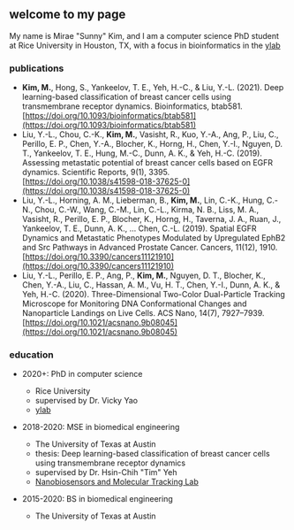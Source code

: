 ## welcome to my page

My name is Mirae "Sunny" Kim, and I am a computer science PhD student at Rice University in Houston, TX, with a focus in bioinformatics in the [ylab](https://www.cs.rice.edu/~vy/)

### publications
- **Kim, M.**, Hong, S., Yankeelov, T. E., Yeh, H.-C., & Liu, Y.-L. (2021). Deep learning-based classification of breast cancer cells using transmembrane receptor dynamics. Bioinformatics, btab581. [https://doi.org/10.1093/bioinformatics/btab581](https://doi.org/10.1093/bioinformatics/btab581)
- Liu, Y.-L., Chou, C.-K., **Kim, M.**, Vasisht, R., Kuo, Y.-A., Ang, P., Liu, C., Perillo, E. P., Chen, Y.-A., Blocher, K., Horng, H., Chen, Y.-I., Nguyen, D. T., Yankeelov, T. E., Hung, M.-C., Dunn, A. K., & Yeh, H.-C. (2019). Assessing metastatic potential of breast cancer cells based on EGFR dynamics. Scientific Reports, 9(1), 3395. [https://doi.org/10.1038/s41598-018-37625-0](https://doi.org/10.1038/s41598-018-37625-0)
- Liu, Y.-L., Horning, A. M., Lieberman, B., **Kim, M.**, Lin, C.-K., Hung, C.-N., Chou, C.-W., Wang, C.-M., Lin, C.-L., Kirma, N. B., Liss, M. A., Vasisht, R., Perillo, E. P., Blocher, K., Horng, H., Taverna, J. A., Ruan, J., Yankeelov, T. E., Dunn, A. K., … Chen, C.-L. (2019). Spatial EGFR Dynamics and Metastatic Phenotypes Modulated by Upregulated EphB2 and Src Pathways in Advanced Prostate Cancer. Cancers, 11(12), 1910. [https://doi.org/10.3390/cancers11121910](https://doi.org/10.3390/cancers11121910)
- Liu, Y.-L., Perillo, E. P., Ang, P., **Kim, M.**, Nguyen, D. T., Blocher, K., Chen, Y.-A., Liu, C., Hassan, A. M., Vu, H. T., Chen, Y.-I., Dunn, A. K., & Yeh, H.-C. (2020). Three-Dimensional Two-Color Dual-Particle Tracking Microscope for Monitoring DNA Conformational Changes and Nanoparticle Landings on Live Cells. ACS Nano, 14(7), 7927–7939. [https://doi.org/10.1021/acsnano.9b08045](https://doi.org/10.1021/acsnano.9b08045)


### education

- 2020+: PhD in computer science
  - Rice University
  - supervised by Dr. Vicky Yao
  - [ylab](https://www.cs.rice.edu/~vy/)
  
- 2018-2020: MSE in biomedical engineering
  - The University of Texas at Austin
  - thesis: Deep learning-based classification of breast cancer cells using transmembrane receptor dynamics
  - supervised by Dr. Hsin-Chih "Tim" Yeh
  - [Nanobiosensors and Molecular Tracking Lab](http://research.engr.utexas.edu/yeh/home)
  
- 2015-2020: BS in biomedical engineering
  - The University of Texas at Austin

